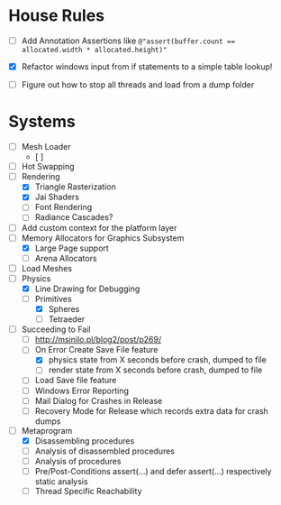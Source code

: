 # House Rules

- [ ] Add Annotation Assertions like ``@"assert(buffer.count == allocated.width * allocated.height)"`` 

- [x] Refactor windows input from if statements to a simple table lookup!
- [ ] Figure out how to stop all threads and load from a dump folder


# Systems
- [ ] Mesh Loader
	- [ ] 
- [ ] Hot Swapping
- [ ] Rendering
	- [x] Triangle Rasterization
	- [x] Jai Shaders
	- [ ] Font Rendering
	- [ ] Radiance Cascades?
- [ ] Add custom context for the platform layer
- [ ] Memory Allocators for Graphics Subsystem
	- [x] Large Page support
	- [ ] Arena Allocators
- [ ] Load Meshes
- [ ] Physics
	- [x] Line Drawing for Debugging
	- [ ] Primitives
		- [x] Spheres
		- [ ] Tetraeder
- [ ] Succeeding to Fail
	- [ ] http://msinilo.pl/blog2/post/p269/
	- [ ] On Error Create Save File feature
		- [x] physics state from X seconds before crash, dumped to file
		- [ ] render  state from X seconds before crash, dumped to file
	- [ ] Load Save file feature
	- [ ] Windows Error Reporting
	- [ ] Mail Dialog for Crashes in Release
	- [ ] Recovery Mode for Release which records extra data for crash dumps 
- [ ] Metaprogram
	- [x] Disassembling procedures
	- [ ] Analysis of disassembled procedures
	- [ ] Analysis of procedures
	- [ ] Pre/Post-Conditions assert(...) and defer assert(...) respectively static analysis
	- [ ] Thread Specific Reachability
